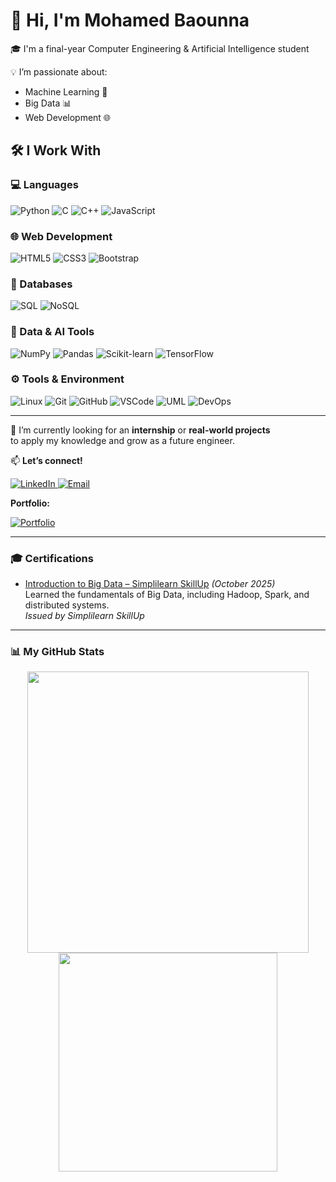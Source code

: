 # 👋 Hi, I'm Mohamed Baounna

🎓 I'm a final-year Computer Engineering & Artificial Intelligence student  


💡 I’m passionate about:
- Machine Learning 🤖
- Big Data 📊
- Web Development 🌐

## 🛠️ I Work With
### 💻 Languages
![Python](https://img.shields.io/badge/-Python-3776AB?style=flat&logo=python&logoColor=white)
![C](https://img.shields.io/badge/-C-00599C?style=flat&logo=c&logoColor=white)
![C++](https://img.shields.io/badge/-C++-00599C?style=flat&logo=cplusplus&logoColor=white)
![JavaScript](https://img.shields.io/badge/-JavaScript-F7DF1E?style=flat&logo=javascript&logoColor=black)
### 🌐 Web Development
![HTML5](https://img.shields.io/badge/-HTML5-E34F26?style=flat&logo=html5&logoColor=white)
![CSS3](https://img.shields.io/badge/-CSS3-1572B6?style=flat&logo=css3&logoColor=white)
![Bootstrap](https://img.shields.io/badge/-Bootstrap-7952B3?style=flat&logo=bootstrap&logoColor=white)
### 🧠 Databases
![SQL](https://img.shields.io/badge/-SQL-003B57?style=flat&logo=database&logoColor=white)
![NoSQL](https://img.shields.io/badge/-NoSQL-4DB33D?style=flat&logo=mongodb&logoColor=white)
### 🤖 Data & AI Tools
![NumPy](https://img.shields.io/badge/-NumPy-013243?style=flat&logo=numpy&logoColor=white)
![Pandas](https://img.shields.io/badge/-Pandas-150458?style=flat&logo=pandas)
![Scikit-learn](https://img.shields.io/badge/-Scikit--learn-F7931E?style=flat&logo=scikit-learn&logoColor=white)
![TensorFlow](https://img.shields.io/badge/-TensorFlow-FF6F00?style=flat&logo=tensorflow&logoColor=white)
### ⚙️ Tools & Environment
![Linux](https://img.shields.io/badge/-Linux-FCC624?style=flat&logo=linux&logoColor=black)
![Git](https://img.shields.io/badge/-Git-F05032?style=flat&logo=git&logoColor=white)
![GitHub](https://img.shields.io/badge/-GitHub-181717?style=flat&logo=github)
![VSCode](https://img.shields.io/badge/-VS%20Code-007ACC?style=flat&logo=visual-studio-code&logoColor=white)
![UML](https://img.shields.io/badge/-UML-8E44AD?style=flat)
![DevOps](https://img.shields.io/badge/-DevOps-0A66C2?style=flat&logo=azure-devops&logoColor=white)

---




🚀 I’m currently looking for an **internship** or **real-world projects**  
to apply my knowledge and grow as a future engineer.

📫 **Let’s connect!**

<a href="https://linkedin.com/in/mohamed-baounna-135b5036a" target="_blank">
    <img src="https://img.shields.io/badge/-LinkedIn-0077B5?style=for-the-badge&logo=linkedin&logoColor=white" alt="LinkedIn"/>
  </a>
  <a href="mailto:bna.mohamed.511@gmail.com">
    <img src="https://img.shields.io/badge/-Email-D14836?style=for-the-badge&logo=gmail&logoColor=white" alt="Email"/>
  </a>
  
<p><strong>Portfolio: </p></strong>
 <a href="https://portfolio-baounna.vercel.app" target="_blank">
    <img src="https://img.shields.io/badge/-🌐%20Portfolio-0A66C2?style=for-the-badge&logo=google-chrome&logoColor=white" alt="Portfolio"/>
  </a>

- ---

### 🎓 Certifications

- [Introduction to Big Data – Simplilearn SkillUp](https://simpli-web.app.link/e/AN8vWzmbuXb) *(October 2025)*  
  Learned the fundamentals of Big Data, including Hadoop, Spark, and distributed systems.  
  *Issued by Simplilearn SkillUp*

- ---
### 📊 My GitHub Stats
 

<p align="center">
  <a href="https://github.com/Baounna">
    <img src="https://github-readme-stats.vercel.app/api?username=Baounna&show_icons=true&theme=radical&hide_border=false&bg_color=0D1117" width="450" />
  </a>
  <a href="https://github.com/Baounna">
    <img src="https://github-readme-stats.vercel.app/api/top-langs/?username=Baounna&layout=compact&theme=radical&hide_border=false&bg_color=0D1117" width="350" />
  </a>
</p>





